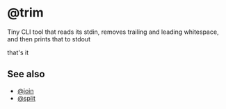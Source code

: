 # @trim

Tiny CLI tool that reads its stdin, removes trailing and leading whitespace, and then prints that to stdout

that's it

## See also

- [@join](https://github.com/suchipi/join)
- [@split](https://github.com/suchipi/split)
